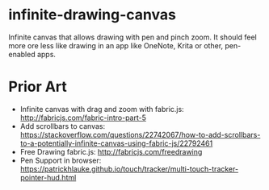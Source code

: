 # infinite-drawing-canvas
Infinite canvas that allows drawing with pen and pinch zoom. It should feel more ore less like drawing in an app like OneNote, Krita or other, pen-enabled apps.


# Prior Art

* Infinite canvas with drag and zoom with fabric.js: http://fabricjs.com/fabric-intro-part-5
* Add scrollbars to canvas: https://stackoverflow.com/questions/22742067/how-to-add-scrollbars-to-a-potentially-infinite-canvas-using-fabric-js/22792461
* Free Drawing fabric.js: http://fabricjs.com/freedrawing
* Pen Support in browser: https://patrickhlauke.github.io/touch/tracker/multi-touch-tracker-pointer-hud.html
